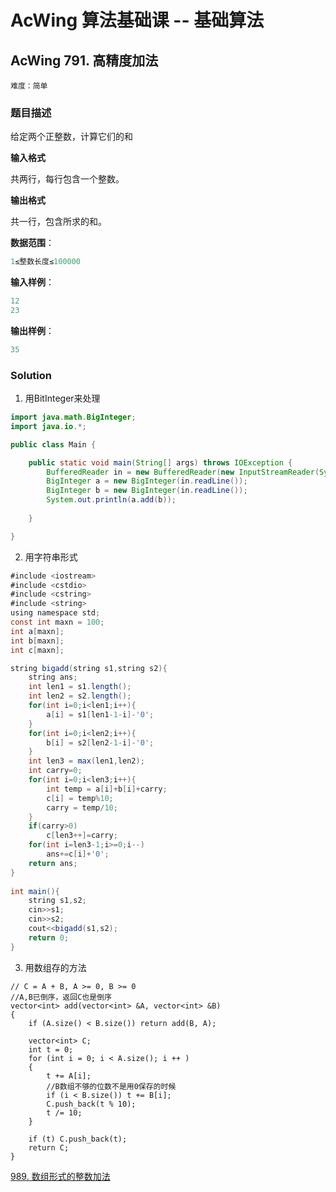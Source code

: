 # AcWing 算法基础课 -- 基础算法

## AcWing 791. 高精度加法

`难度：简单`

### 题目描述

给定两个正整数，计算它们的和

**输入格式**

共两行，每行包含一个整数。

**输出格式**

共一行，包含所求的和。

**数据范围**：
```r
1≤整数长度≤100000
```
**输入样例**：

```r
12
23
```

**输出样例**：

```r
35
```

### Solution

1. 用BitInteger来处理

```java
import java.math.BigInteger;
import java.io.*;

public class Main {

    public static void main(String[] args) throws IOException {
        BufferedReader in = new BufferedReader(new InputStreamReader(System.in));
        BigInteger a = new BigInteger(in.readLine());
        BigInteger b = new BigInteger(in.readLine());
        System.out.println(a.add(b));
        
    }

}
```

2. 用字符串形式

```java
#include <iostream>
#include <cstdio>
#include <cstring>
#include <string>
using namespace std;
const int maxn = 100;
int a[maxn];
int b[maxn];
int c[maxn];

string bigadd(string s1,string s2){
	string ans;
    int len1 = s1.length();
    int len2 = s2.length();
    for(int i=0;i<len1;i++){
        a[i] = s1[len1-1-i]-'0';
	}
    for(int i=0;i<len2;i++){
        b[i] = s2[len2-1-i]-'0';
    }
    int len3 = max(len1,len2);
    int carry=0;
    for(int i=0;i<len3;i++){
        int temp = a[i]+b[i]+carry;
        c[i] = temp%10;
        carry = temp/10;
    }
    if(carry>0)
    	c[len3++]=carry;
    for(int i=len3-1;i>=0;i--)
        ans+=c[i]+'0';
    return ans;
}
    
int main(){
    string s1,s2;
    cin>>s1;
    cin>>s2;
    cout<<bigadd(s1,s2);
    return 0;
}
```

3. 用数组存的方法

```
// C = A + B, A >= 0, B >= 0
//A,B已倒序，返回C也是倒序
vector<int> add(vector<int> &A, vector<int> &B)
{
    if (A.size() < B.size()) return add(B, A);

    vector<int> C;
    int t = 0;
    for (int i = 0; i < A.size(); i ++ )
    {
        t += A[i];
        //B数组不够的位数不是用0保存的时候
        if (i < B.size()) t += B[i];
        C.push_back(t % 10);
        t /= 10;
    }

    if (t) C.push_back(t);
    return C;
}
```

[989. 数组形式的整数加法](https://leetcode-cn.com/problems/add-to-array-form-of-integer/)

